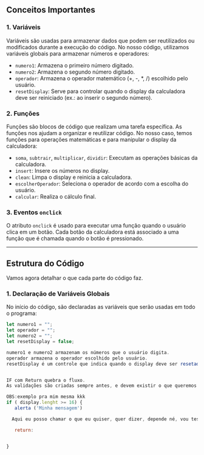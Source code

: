 
## Conceitos Importantes

### 1. **Variáveis**
   Variáveis são usadas para armazenar dados que podem ser reutilizados ou modificados durante a execução do código. No nosso código, utilizamos variáveis globais para armazenar números e operadores:
   - `numero1`: Armazena o primeiro número digitado.
   - `numero2`: Armazena o segundo número digitado.
   - `operador`: Armazena o operador matemático (+, -, *, /) escolhido pelo usuário.
   - `resetDisplay`: Serve para controlar quando o display da calculadora deve ser reiniciado (ex.: ao inserir o segundo número).

### 2. **Funções**
   Funções são blocos de código que realizam uma tarefa específica. As funções nos ajudam a organizar e reutilizar código. No nosso caso, temos funções para operações matemáticas e para manipular o display da calculadora:
   - `soma`, `subtrair`, `multiplicar`, `dividir`: Executam as operações básicas da calculadora.
   - `insert`: Insere os números no display.
   - `clean`: Limpa o display e reinicia a calculadora.
   - `escolherOperador`: Seleciona o operador de acordo com a escolha do usuário.
   - `calcular`: Realiza o cálculo final.

### 3. **Eventos `onclick`**
   O atributo `onclick` é usado para executar uma função quando o usuário clica em um botão. Cada botão da calculadora está associado a uma função que é chamada quando o botão é pressionado.

---

## Estrutura do Código

Vamos agora detalhar o que cada parte do código faz.

### 1. **Declaração de Variáveis Globais**

No início do código, são declaradas as variáveis que serão usadas em todo o programa:

```javascript
let numero1 = "";
let operador = "";
let numero2 = "";
let resetDisplay = false;

numero1 e numero2 armazenam os números que o usuário digita.
operador armazena o operador escolhido pelo usuário.
resetDisplay é um controle que indica quando o display deve ser resetado (ou seja, quando o segundo número deve ser inserido).


IF com Return quebra o fluxo.
As validações são criadas sempre antes, e devem existir o que queremos.

OBS:exemplo pra mim mesma kkk
if ( display.lenght >= 16) {
   alerta ('Minha mensagem')

  Aqui eu posso chamar o que eu quiser, quer dizer, depende né, vou testar depois

   return:


}